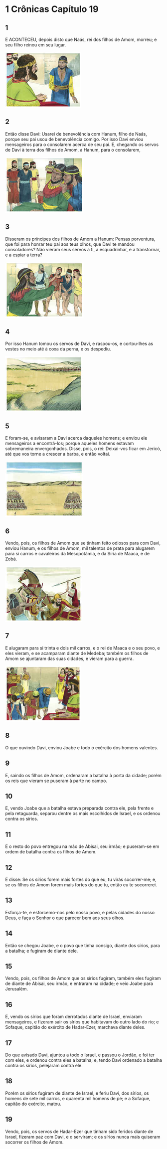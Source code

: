 # 1 Crônicas Capítulo 19

## 1
E ACONTECEU, depois disto que Naás, rei dos filhos de Amom, morreu; e seu filho reinou em seu lugar.

![](../.img/1Cr/19/1-0.jpg)

## 2
Então disse Davi: Usarei de benevolência com Hanum, filho de Naás, porque seu pai usou de benevolência comigo. Por isso Davi enviou mensageiros para o consolarem acerca de seu pai. E, chegando os servos de Davi à terra dos filhos de Amom, a Hanum, para o consolarem,

![](../.img/1Cr/19/2-0.jpg)

## 3
Disseram os príncipes dos filhos de Amom a Hanum: Pensas porventura, que foi para honrar teu pai aos teus olhos, que Davi te mandou consoladores? Não vieram seus servos a ti, a esquadrinhar, e a transtornar, e a espiar a terra?

![](../.img/1Cr/19/3-0.jpg)

## 4
Por isso Hanum tomou os servos de Davi, e raspou-os, e cortou-lhes as vestes no meio até à coxa da perna, e os despediu.

![](../.img/1Cr/19/4-0.jpg)

## 5
E foram-se, e avisaram a Davi acerca daqueles homens; e enviou ele mensageiros a encontrá-los; porque aqueles homens estavam sobremaneira envergonhados. Disse, pois, o rei: Deixai-vos ficar em Jericó, até que vos torne a crescer a barba, e então voltai.

![](../.img/1Cr/19/5-0.jpg)

## 6
Vendo, pois, os filhos de Amom que se tinham feito odiosos para com Davi, enviou Hanum, e os filhos de Amom, mil talentos de prata para alugarem para si carros e cavaleiros da Mesopotâmia, e da Síria de Maaca, e de Zobá.

![](../.img/1Cr/19/6-0.jpg)

## 7
E alugaram para si trinta e dois mil carros, e o rei de Maaca e o seu povo, e eles vieram, e se acamparam diante de Medeba; também os filhos de Amom se ajuntaram das suas cidades, e vieram para a guerra.

![](../.img/1Cr/19/7-0.jpg)

## 8
O que ouvindo Davi, enviou Joabe e todo o exército dos homens valentes.

## 9
E, saindo os filhos de Amom, ordenaram a batalha à porta da cidade; porém os reis que vieram se puseram à parte no campo.

## 10
E, vendo Joabe que a batalha estava preparada contra ele, pela frente e pela retaguarda, separou dentre os mais escolhidos de Israel, e os ordenou contra os sírios.

## 11
E o resto do povo entregou na mão de Abisai, seu irmão; e puseram-se em ordem de batalha contra os filhos de Amom.

## 12
E disse: Se os sírios forem mais fortes do que eu, tu virás socorrer-me; e, se os filhos de Amom forem mais fortes do que tu, então eu te socorrerei.

## 13
Esforça-te, e esforcemo-nos pelo nosso povo, e pelas cidades do nosso Deus, e faça o Senhor o que parecer bem aos seus olhos.

## 14
Então se chegou Joabe, e o povo que tinha consigo, diante dos sírios, para a batalha; e fugiram de diante dele.

## 15
Vendo, pois, os filhos de Amom que os sírios fugiram, também eles fugiram de diante de Abisai, seu irmão, e entraram na cidade; e veio Joabe para Jerusalém.

## 16
E, vendo os sírios que foram derrotados diante de Israel, enviaram mensageiros, e fizeram sair os sírios que habitavam do outro lado do rio; e Sofaque, capitão do exército de Hadar-Ezer, marchava diante deles.

## 17
Do que avisado Davi, ajuntou a todo o Israel, e passou o Jordão, e foi ter com eles, e ordenou contra eles a batalha; e, tendo Davi ordenado a batalha contra os sírios, pelejaram contra ele.

## 18
Porém os sírios fugiram de diante de Israel, e feriu Davi, dos sírios, os homens de sete mil carros, e quarenta mil homens de pé; e a Sofaque, capitão do exército, matou.

## 19
Vendo, pois, os servos de Hadar-Ezer que tinham sido feridos diante de Israel, fizeram paz com Davi, e o serviram; e os sírios nunca mais quiseram socorrer os filhos de Amom.

